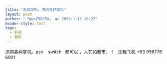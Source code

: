 ```yaml
---
title: "急需掌机，求购各种掌机"
layout: post
author: "「qwe258258」 on 2020-1-12 18:22"
header-style: text
tags:
  - 新闻
  - 掌机
---
```


<head></head>
<body>
  求购各种掌机。psv&nbsp; &nbsp; switch&nbsp; &nbsp;都可以 ，人在帕赛市，！&nbsp; &nbsp;加我飞机 +63 956776 6901 
 <br>
</body>


